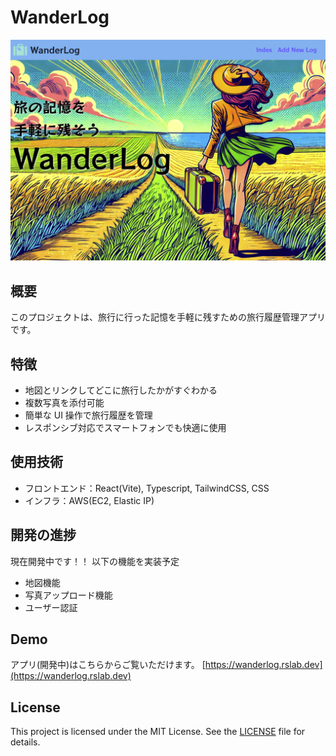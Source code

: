 # WanderLog

![App Screenshot](./src/assets/Title.png)

## 概要

このプロジェクトは、旅行に行った記憶を手軽に残すための旅行履歴管理アプリです。

## 特徴

- 地図とリンクしてどこに旅行したかがすぐわかる
- 複数写真を添付可能
- 簡単な UI 操作で旅行履歴を管理
- レスポンシブ対応でスマートフォンでも快適に使用

## 使用技術

- フロントエンド：React(Vite), Typescript, TailwindCSS, CSS
- インフラ：AWS(EC2, Elastic IP)

## 開発の進捗

現在開発中です！！
以下の機能を実装予定

- 地図機能
- 写真アップロード機能
- ユーザー認証

## Demo

アプリ(開発中)はこちらからご覧いただけます。
[https://wanderlog.rslab.dev](https://wanderlog.rslab.dev)

## License

This project is licensed under the MIT License. See the [LICENSE](/LICENSE) file for details.
